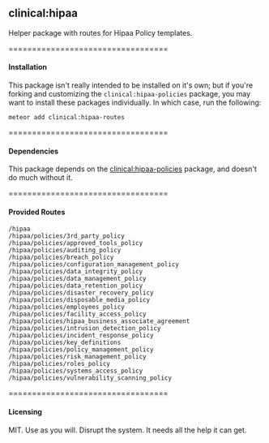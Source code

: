 ## clinical:hipaa  

Helper package with routes for Hipaa Policy templates.


==================================
#### Installation  

This package isn't really intended to be installed on it's own; but if you're forking and customizing the ``clinical:hipaa-policies`` package, you may want to install these packages individually.  In which case, run the following:

``meteor add clinical:hipaa-routes``

==================================
#### Dependencies  

This package depends on the [clinical:hipaa-policies](https://atmospherejs.com/clinical/hipaa-policies) package, and doesn't do much without it.


==================================
#### Provided Routes

````
/hipaa
/hipaa/policies/3rd_party_policy
/hipaa/policies/approved_tools_policy
/hipaa/policies/auditing_policy
/hipaa/policies/breach_policy
/hipaa/policies/configuration_management_policy
/hipaa/policies/data_integrity_policy
/hipaa/policies/data_management_policy
/hipaa/policies/data_retention_policy
/hipaa/policies/disaster_recovery_policy
/hipaa/policies/disposable_media_policy
/hipaa/policies/employees_policy
/hipaa/policies/facility_access_policy
/hipaa/policies/hipaa_business_associate_agreement
/hipaa/policies/intrusion_detection_policy
/hipaa/policies/incident_response_policy
/hipaa/policies/key_definitions
/hipaa/policies/policy_management_policy
/hipaa/policies/risk_management_policy
/hipaa/policies/roles_policy
/hipaa/policies/systems_access_policy
/hipaa/policies/vulnerability_scanning_policy
````

==================================
#### Licensing  

MIT.  Use as you will.  Disrupt the system.  It needs all the help it can get.
